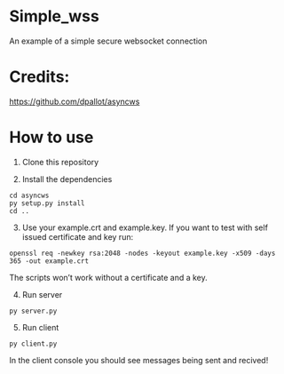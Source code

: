 # Simple_wss
An example of a simple secure websocket connection


# Credits:
https://github.com/dpallot/asyncws


# How to use

1) Clone this repository

2) Install the dependencies

```console
cd asyncws
py setup.py install
cd ..
```

3) Use your example.crt and example.key. If you want to test with self issued certificate and key run:

```console
openssl req -newkey rsa:2048 -nodes -keyout example.key -x509 -days 365 -out example.crt
```

  The scripts won’t work without a certificate and a key.

4) Run server

```console
py server.py
```

5) Run client

```console
py client.py
```

In the client console you should see messages being sent and recived!

